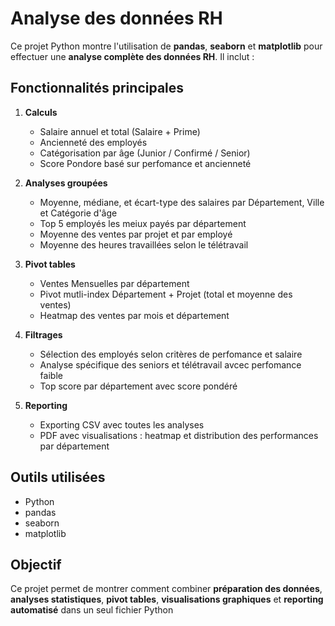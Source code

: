 # Analyse des données RH

Ce projet Python montre l'utilisation de **pandas**, **seaborn** et **matplotlib** pour effectuer une **analyse complète des données RH**. Il inclut :
 ## Fonctionnalités principales
 1. **Calculs**
    - Salaire annuel et total (Salaire + Prime)
    - Ancienneté des employés
    - Catégorisation par âge (Junior / Confirmé / Senior)
    - Score Pondore basé sur perfomance et ancienneté

2. **Analyses groupées**
   - Moyenne, médiane, et écart-type des salaires par Département, Ville et Catégorie d'âge
   - Top 5 employés les meiux payés par département
   - Moyenne des ventes par projet et par employé
   - Moyenne des heures travaillées selon le télétravail

3. **Pivot tables**
   - Ventes Mensuelles par département
   - Pivot mutli-index Département + Projet (total et moyenne des ventes)
   - Heatmap des ventes par mois et département

4. **Filtrages**
   - Sélection des employés selon critères de perfomance et salaire
   - Analyse spécifique des seniors et télétravail avcec perfomance faible
   - Top score par département avec score pondéré

5. **Reporting**
   - Exporting CSV avec toutes les analyses
   - PDF avec visualisations : heatmap et distribution des performances par département

 ## Outils utilisées
 - Python
 - pandas
 - seaborn
 - matplotlib

## Objectif
Ce projet permet de montrer comment combiner **préparation des données**, **analyses statistiques**, **pivot tables**, **visualisations graphiques** et **reporting automatisé** dans un seul fichier Python
